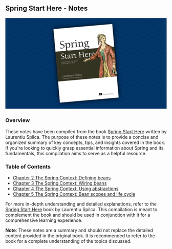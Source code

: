## Spring Start Here - Notes

![Spring Start Here](images/spring-start-here.png)

### Overview

These notes have been compiled from the book [Spring Start Here](https://www.manning.com/books/spring-start-here) written by Laurentiu Spilca. The purpose of these notes is to provide a concise and organized summary of key concepts, tips, and insights covered in the book. If you're looking to quickly grasp essential information about Spring and its fundamentals, this compilation aims to serve as a helpful resource.

### Table of Contents

- [Chapter 2 The Spring Context: Defining beans](ch2%20-%20The%20spring%20context%20-%20Defining%20beans/README.md)
- [Chapter 3 The Spring Context: Wiring beans](ch3%20-%20The%20spring%20context%20-%20Wiring%20beans/README.md)
- [Chapter 4 The Spring Context: Using abstractions](ch4%20-%20The%20Spring%20Context%20-%20Using%20abstractions/README.md)
- [Chapter 5 The Spring Context: Bean scopes and life cycle](ch5%20-%20The%20Spring%20context%20-%20Bean%20scopes%20and%20life%20cycle/README.md)


For more in-depth understanding and detailed explanations, refer to the [Spring Start Here](https://www.manning.com/books/spring-start-here) book by Laurentiu Spilca. This compilation is meant to complement the book and should be used in conjunction with it for a comprehensive learning experience.

**Note**: These notes are a summary and should not replace the detailed content provided in the original book. It is recommended to refer to the book for a complete understanding of the topics discussed.